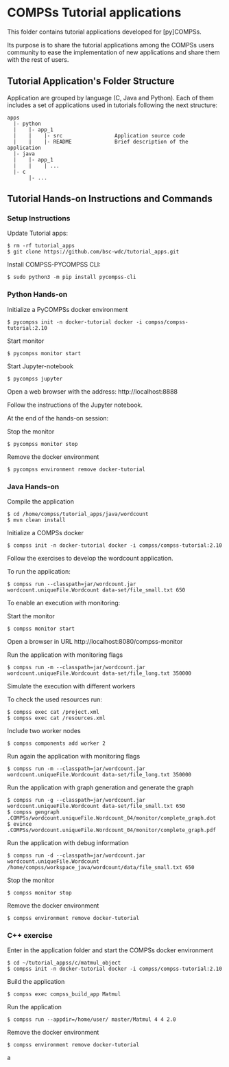 # COMPSs Tutorial applications

This folder contains tutorial applications developed for [py]COMPSs.

Its purpose is to share the tutorial applications among the COMPSs users community to ease
the implementation of new applications and share them with the rest of users.


## Tutorial Application's Folder Structure

Application are grouped by language (C, Java and Python).
Each of them includes a set of applications used in tutorials following the next
structure:

```
apps
  |- python
  |    |- app_1
  |    |    |- src                 Application source code
  |    |    |- README              Brief description of the application
  |- java
  |    |- app_1
  |    |    | ...
  |- c
       |- ...
```

## Tutorial Hands-on Instructions and Commands

### Setup Instructions

Update Tutorial apps:

```
$ rm -rf tutorial_apps 
$ git clone https://github.com/bsc-wdc/tutorial_apps.git
```
Install COMPSS-PYCOMPSS CLI:

```
$ sudo python3 -m pip install pycompss-cli
```

### Python Hands-on

Initialize a PyCOMPSs docker environment

```
$ pycompss init -n docker-tutorial docker -i compss/compss-tutorial:2.10
```

Start monitor

```
$ pycompss monitor start
```

Start Jupyter-notebook

```
$ pycompss jupyter
```

Open a web browser with the address: http://localhost:8888

Follow the instructions of the Jupyter notebook. 

At the end of the hands-on session: 

Stop the monitor

```
$ pycompss monitor stop
```

Remove the docker environment

```
$ pycompss environment remove docker-tutorial 
```


### Java Hands-on 


Compile the application

```
$ cd /home/compss/tutorial_apps/java/wordcount
$ mvn clean install
```
Initialize a COMPSs docker 

```
$ compss init -n docker-tutorial docker -i compss/compss-tutorial:2.10
```

Follow the exercises to develop the wordcount application. 

To run the application:

```
$ compss run --classpath=jar/wordcount.jar wordcount.uniqueFile.Wordcount data-set/file_small.txt 650
```

To enable an execution with monitoring:

Start the monitor

```
$ compss monitor start
```
Open a browser in URL http://localhost:8080/compss-monitor

Run the application with monitoring flags

```
$ compss run -m --classpath=jar/wordcount.jar wordcount.uniqueFile.Wordcount data-set/file_long.txt 350000
```

Simulate the execution with different workers
 
To check the used resources run:

```
$ compss exec cat /project.xml
$ compss exec cat /resources.xml
```

Include two worker nodes
```
$ compss components add worker 2
```
Run again the application with monitoring flags

```
$ compss run -m --classpath=jar/wordcount.jar wordcount.uniqueFile.Wordcount data-set/file_long.txt 350000
```

Run the application with graph generation and generate the graph  
```
$ compss run -g --classpath=jar/wordcount.jar wordcount.uniqueFile.Wordcount data-set/file_small.txt 650
$ compss gengraph .COMPSs/wordcount.uniqueFile.Wordcount_04/monitor/complete_graph.dot
$ evince .COMPSs/wordcount.uniqueFile.Wordcount_04/monitor/complete_graph.pdf
```
Run the application with debug information

```
$ compss run -d --classpath=jar/wordcount.jar wordcount.uniqueFile.Wordcount /home/compss/workspace_java/wordcount/data/file_small.txt 650
```

Stop the monitor

```
$ compss monitor stop
```

Remove the docker environment

```
$ compss environment remove docker-tutorial
```


### C++ exercise 

Enter in the application folder and start the COMPSs docker environment

```
$ cd ~/tutorial_appss/c/matmul_object
$ compss init -n docker-tutorial docker -i compss/compss-tutorial:2.10
```
Build the application

```
$ compss exec compss_build_app Matmul
```

Run the application

```
$ compss run --appdir=/home/user/ master/Matmul 4 4 2.0
```

Remove the docker environment

```
$ compss environment remove docker-tutorial
```






a
